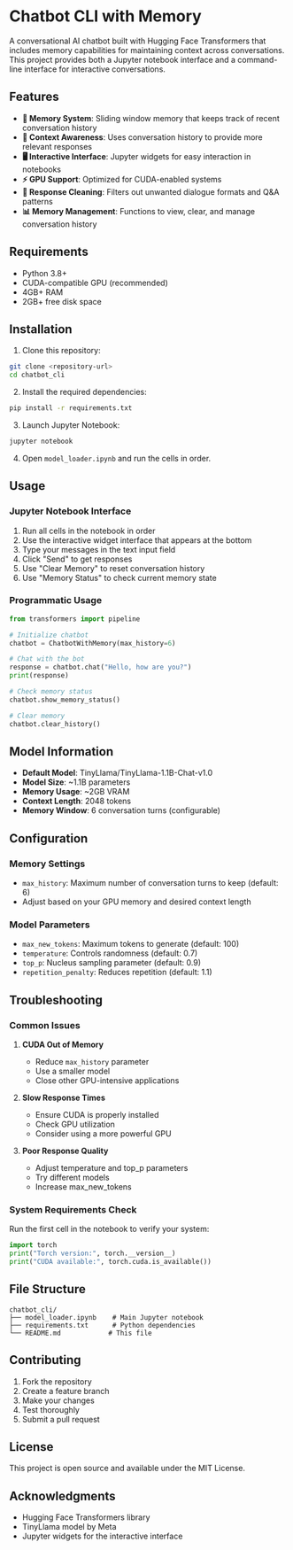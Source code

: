# Chatbot CLI with Memory

A conversational AI chatbot built with Hugging Face Transformers that includes memory capabilities for maintaining context across conversations. This project provides both a Jupyter notebook interface and a command-line interface for interactive conversations.

## Features

- **🧠 Memory System**: Sliding window memory that keeps track of recent conversation history
- **🎯 Context Awareness**: Uses conversation history to provide more relevant responses
- **🖥️ Interactive Interface**: Jupyter widgets for easy interaction in notebooks
- **⚡ GPU Support**: Optimized for CUDA-enabled systems
- **🔧 Response Cleaning**: Filters out unwanted dialogue formats and Q&A patterns
- **📊 Memory Management**: Functions to view, clear, and manage conversation history

## Requirements

- Python 3.8+
- CUDA-compatible GPU (recommended)
- 4GB+ RAM
- 2GB+ free disk space

## Installation

1. Clone this repository:
```bash
git clone <repository-url>
cd chatbot_cli
```

2. Install the required dependencies:
```bash
pip install -r requirements.txt
```

3. Launch Jupyter Notebook:
```bash
jupyter notebook
```

4. Open `model_loader.ipynb` and run the cells in order.

## Usage

### Jupyter Notebook Interface

1. Run all cells in the notebook in order
2. Use the interactive widget interface that appears at the bottom
3. Type your messages in the text input field
4. Click "Send" to get responses
5. Use "Clear Memory" to reset conversation history
6. Use "Memory Status" to check current memory state

### Programmatic Usage

```python
from transformers import pipeline

# Initialize chatbot
chatbot = ChatbotWithMemory(max_history=6)

# Chat with the bot
response = chatbot.chat("Hello, how are you?")
print(response)

# Check memory status
chatbot.show_memory_status()

# Clear memory
chatbot.clear_history()
```

## Model Information

- **Default Model**: TinyLlama/TinyLlama-1.1B-Chat-v1.0
- **Model Size**: ~1.1B parameters
- **Memory Usage**: ~2GB VRAM
- **Context Length**: 2048 tokens
- **Memory Window**: 6 conversation turns (configurable)

## Configuration

### Memory Settings
- `max_history`: Maximum number of conversation turns to keep (default: 6)
- Adjust based on your GPU memory and desired context length

### Model Parameters
- `max_new_tokens`: Maximum tokens to generate (default: 100)
- `temperature`: Controls randomness (default: 0.7)
- `top_p`: Nucleus sampling parameter (default: 0.9)
- `repetition_penalty`: Reduces repetition (default: 1.1)

## Troubleshooting

### Common Issues

1. **CUDA Out of Memory**
   - Reduce `max_history` parameter
   - Use a smaller model
   - Close other GPU-intensive applications

2. **Slow Response Times**
   - Ensure CUDA is properly installed
   - Check GPU utilization
   - Consider using a more powerful GPU

3. **Poor Response Quality**
   - Adjust temperature and top_p parameters
   - Try different models
   - Increase max_new_tokens

### System Requirements Check

Run the first cell in the notebook to verify your system:
```python
import torch
print("Torch version:", torch.__version__)
print("CUDA available:", torch.cuda.is_available())
```

## File Structure

```
chatbot_cli/
├── model_loader.ipynb    # Main Jupyter notebook
├── requirements.txt      # Python dependencies
└── README.md            # This file
```

## Contributing

1. Fork the repository
2. Create a feature branch
3. Make your changes
4. Test thoroughly
5. Submit a pull request

## License

This project is open source and available under the MIT License.

## Acknowledgments

- Hugging Face Transformers library
- TinyLlama model by Meta
- Jupyter widgets for the interactive interface

